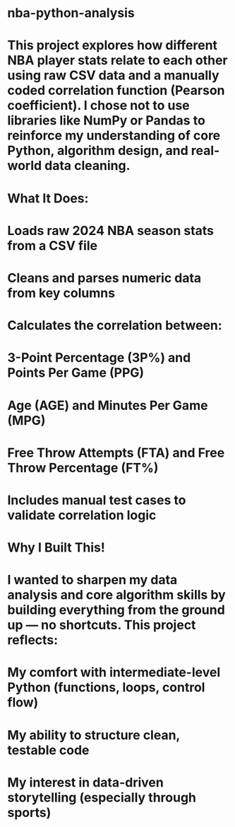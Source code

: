 # nba-python-analysis
# This project explores how different NBA player stats relate to each other using raw CSV data and a manually coded correlation function (Pearson coefficient). I chose not to use libraries like NumPy or Pandas to reinforce my understanding of core Python, algorithm design, and real-world data cleaning.

# What It Does:
# Loads raw 2024 NBA season stats from a CSV file
# Cleans and parses numeric data from key columns

# Calculates the correlation between:
# 3-Point Percentage (3P%) and Points Per Game (PPG)
# Age (AGE) and Minutes Per Game (MPG)
# Free Throw Attempts (FTA) and Free Throw Percentage (FT%)

# Includes manual test cases to validate correlation logic

# Why I Built This!
# I wanted to sharpen my data analysis and core algorithm skills by building everything from the ground up — no shortcuts. This project reflects:
# My comfort with intermediate-level Python (functions, loops, control flow)
# My ability to structure clean, testable code
# My interest in data-driven storytelling (especially through sports)





